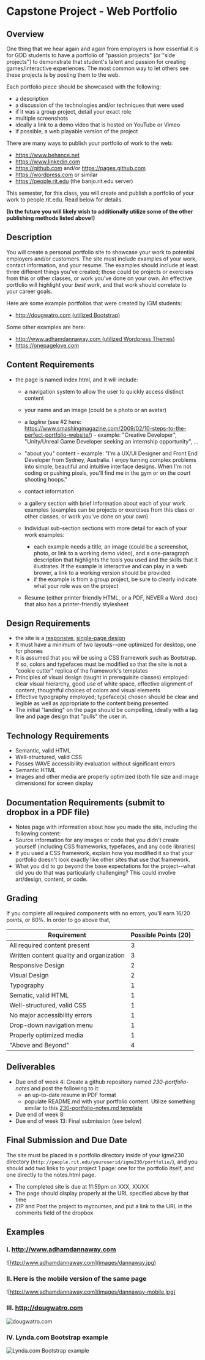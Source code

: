 # Capstone Project - Web Portfolio
## Overview
One thing that we hear again and again from employers is how essential it is for GDD students to have a portfolio of "passion projects" (or "side projects") to demonstrate that student's talent and passion for creating games/interactive experiences. The most common way to let others see these projects is by posting them to the web. 

Each portfolio piece should be showcased with the following:
- a description
- a discussion of the technologies and/or techniques that were used
- if it was a group project, detail your exact role
- multiple screenshots
- ideally a link to a demo video that is hosted on YouTube or Vimeo
- if possible, a web playable version of the project

There are many ways to publish your portfolio of work to the web:
- https://www.behance.net
- https://www.linkedin.com
- https://github.com and/or https://pages.github.com
- https://wordpress.com or similar
- https://people.rit.edu (the banjo.rit.edu server)

This semester, for this class, you will create and publish a portfolio of your work to people.rit.edu. Read below for details.

**(In the future you will likely wish to additionally utilize some of the other publishing methods listed above!)**

## Description
You will create a personal portfolio site to showcase your work to potential employers and/or customers. The site must include examples of your work, contact information, and your resume. The examples should include at least three different things you've created; those could be projects or exercises from this or other classes, or work you've done on your own. An effective portfolio will highlight your *best work*, and that work should correlate to your career goals. 

Here are some example portfolios that were created by IGM students:

- [http://dougwatro.com (utilized Bootstrap)](http://dougwatro.com)

Some other examples are here:

- [http://www.adhamdannaway.com (utilized Wordpress Themes)](http://www.adhamdannaway.com)
- https://onepagelove.com

## Content Requirements
- the page is named index.html, and it will include:
  - a navigation system to allow the user to quickly access distinct content
  - your name and an image (could be a photo or an avatar)
  - a *tagline* (see #2 here: https://www.smashingmagazine.com/2009/02/10-steps-to-the-perfect-portfolio-website/) - example: "Creative Developer", "Unity/Unreal Game Developer seeking an internship opportunity", ...
  - "about you" content - example: "I'm a UX/UI Designer and Front End Developer from Sydney, Australia. I enjoy turning complex problems into simple, beautiful and intuitive interface designs. When I'm not coding or pushing pixels, you'll find me in the gym or on the court shooting hoops."

  - contact information
  - a gallery section with brief information about each of your work examples (examples can be projects or exercises from this class or other classes, or work you've done on your own)
  - Individual sub-section sections with more detail for each of your work examples:
    - each example needs a title, an image (could be a screenshot, photo, or link to a working demo video), and a one-paragraph description that highlights the tools you used and the skills that it illustrates. If the example is interactive and can play in a web brower, a link to a working version should be provided
    - if the example is from a group project, be sure to clearly indicate what your role was on the project

  - Resume (either printer friendly HTML, or a PDF, NEVER a Word .doc) that also has a printer-friendly stylesheet

## Design Requirements
- the site is a [responsive](https://en.wikipedia.org/wiki/Responsive_web_design), [single-page design](https://en.wikipedia.org/wiki/Single-page_application)
- It must have a minimum of two layouts--one optimized for desktop, one for phones
- It is assumed that you wil be using a CSS framework such as Bootstrap. If so, colors and typefaces must be modified so that the site is not a "cookie cutter" replica of the framework's templates
- Principles of visual design (taught in prerequisite classes) employed: clear visual hierarchy, good use of white space, effective alignment of content, thoughtful choices of colors and visual elements
- Effective typography employed; typeface(s) chosen should be clear and legible as well as appropriate to the content being presented
- The initial "landing" on the page should be compelling, ideally with a tag line and page design that "pulls" the user in. 

## Technology Requirements
- Semantic, valid HTML
- Well-structured, valid CSS
- Passes WAVE accessibility evaluation without significant errors 
- Semantic HTML
- Images and other media are properly optimized (both file size and image dimensions) for screen display

## Documentation Requirements (submit to dropbox in a PDF file)
- Notes page with information about how you made the site, including the following content: 
- Source information for any images or code that you didn't create yourself (including CSS frameworks, typefaces, and any code libraries)
- If you used a CSS framework, explain how you modified it so that your portfolio doesn't look exactly like other sites that use that framework. 
- What you did to go beyond the base expectations for the project--what did you do that was particularly challenging? This could involve art/design, content, or code. 


## Grading
If you complete all required components with no errors, you'll earn 16/20 points, or 80%. In order to go above that, 

Requirement | Possible Points (20) |
----------- | --------------- |
All required content present | 3 |
Written content quality and organization | 3 |
Responsive Design | 2 |
Visual Design | 2 |
Typography | 1 |
Sematic, valid HTML | 1 |
Well-structured, valid CSS | 1 |
No major accessibility errors | 1|
Drop-down navigation menu | 1 |
Properly optimized media | 1 |
"Above and Beyond" | 4 |

## Deliverables
- Due end of week 4: Create a github repository named *230-portfolio-notes* and post the following to it:
  - an up-to-date resume in PDF format
  - populate README.md with your portfolio content. Utilize something similar to this [230-portfolio-notes.md template](../other-files/230-portfolio-notes.md)
- Due end of week 8: 
- Due end of week 13: Final submission (see below)


## Final Submission and Due Date
The site must be placed in a portfolio directory inside of your igme230 directory (`http://people.rit.edu/youruserid/igme230/portfolio/`), and you should add two links to your project 1 page: one for the portfolio itself, and one directly to the notes.html page. 

- The completed site is due at 11:59pm on XXX, XX/XX
- The page should display properly at the URL specified above by that time
- ZIP and Post the project to mycourses, and put a link to the URL in the comments field of the dropbox

## Examples

### I. http://www.adhamdannaway.com
![http://www.adhamdannaway.com](images/dannaway.jpg)


### II. Here is the mobile version of the same page
![http://www.adhamdannaway.com](images/dannaway-mobile.jpg)


### III. http://dougwatro.com
![dougwatro.com](images/watro.jpg)


### IV. Lynda.com Bootstrap example
![Lynda.com Bootstrap example](images/wisdom-pet-medicine.jpg)


